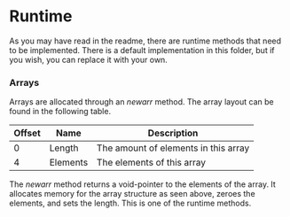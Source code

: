 # Runtime

As you may have read in the readme, there are runtime methods that need to be implemented. There is a default implementation in this folder, but if you wish, you can replace it with your own.

### Arrays

Arrays are allocated through an *newarr* method. The array layout can be found in the following table.

| Offset | Name | Description |
| ------ | ---- | ----------- |
| 0 | Length | The amount of elements in this array |
| 4 | Elements | The elements of this array |

The *newarr* method returns a void-pointer to the elements of the array. It allocates memory for the array structure as seen above, zeroes the elements, and sets the length. This is one of the runtime methods.